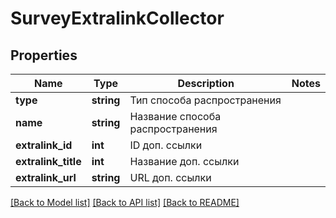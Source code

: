 # SurveyExtralinkCollector

## Properties
Name | Type | Description | Notes
------------ | ------------- | ------------- | -------------
**type** | **string** | Тип способа распространения | 
**name** | **string** | Название способа распространения | 
**extralink_id** | **int** | ID доп. ссылки | 
**extralink_title** | **int** | Название доп. ссылки | 
**extralink_url** | **string** | URL доп. ссылки | 

[[Back to Model list]](../README.md#documentation-for-models) [[Back to API list]](../README.md#documentation-for-api-endpoints) [[Back to README]](../README.md)


